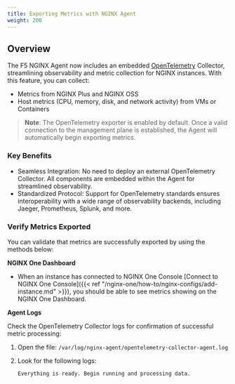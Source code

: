 ```yaml
---
title: Exporting Metrics with NGINX Agent
weight: 200
---
```


## Overview

The F5 NGINX Agent now includes an embedded [OpenTelemetry](https://opentelemetry.io/) Collector, streamlining observability and metric collection for NGINX instances. With this feature, you can collect: 

* Metrics from NGINX Plus  and NGINX OSS 
* Host metrics  (CPU, memory, disk, and network activity) from VMs or Containers

> **Note**: The OpenTelemetry exporter is enabled by default. Once a valid connection to the management plane is established, the Agent will automatically begin exporting metrics.

### Key Benefits

* Seamless Integration: No need to deploy an external OpenTelemetry Collector. All components are embedded within the Agent for streamlined observability.
* Standardized Protocol: Support for OpenTelemetry standards ensures interoperability with a wide range of observability backends, including Jaeger, Prometheus, Splunk, and more.

### Verify Metrics Exported

You can validate that metrics are successfully exported by using the methods below: 

**NGINX One Dashboard**

- When an instance has connected to NGINX One Console [Connect to NGINX One Console]({{< ref "/nginx-one/how-to/nginx-configs/add-instance.md" >}}), you should be able to see metrics showing on the NGINX One Dashboard.

**Agent Logs**

Check the OpenTelemetry Collector logs for confirmation of successful metric processing: 

   1. Open the file: ```/var/log/nginx-agent/opentelemetry-collector-agent.log```
   2. Look for the following logs: 
      
      ```text
      Everything is ready. Begin running and processing data.
      ```